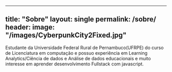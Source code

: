 ----
title: "Sobre"
layout: single
permalink: /sobre/
header: 
    image: "/images/CyberpunkCity2Fixed.jpg"
----

Estudante da Universidade Federal Rural de Pernambuco(UFRPE) do curso de Licenciatura em computação e possuo experiência em Learning Analytics/Ciência de dados e Análise de dados educacionais e muito interesse em aprender desenvolvimento Fullstack com javascript.